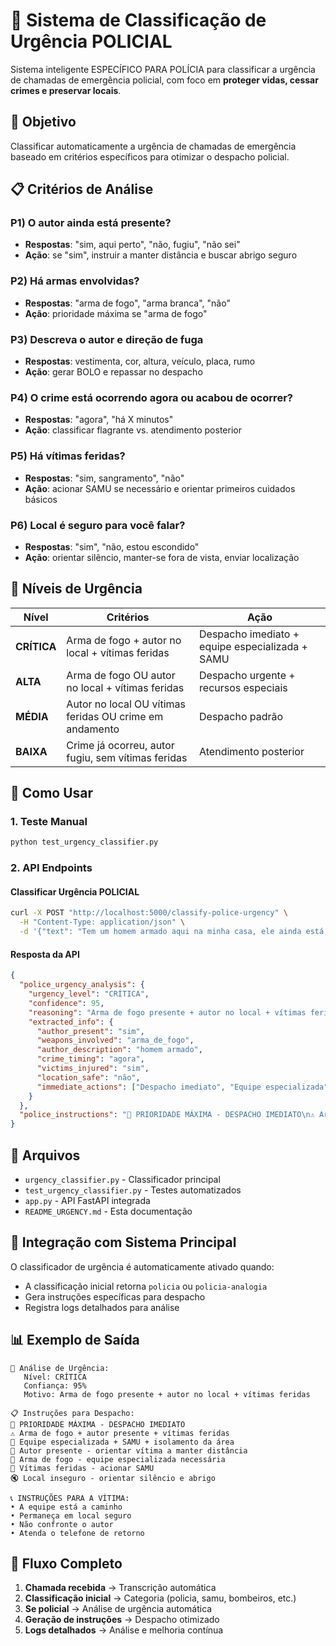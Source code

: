 # 🚨 Sistema de Classificação de Urgência POLICIAL

Sistema inteligente ESPECÍFICO PARA POLÍCIA para classificar a urgência de chamadas de emergência policial, com foco em **proteger vidas, cessar crimes e preservar locais**.

## 🎯 Objetivo

Classificar automaticamente a urgência de chamadas de emergência baseado em critérios específicos para otimizar o despacho policial.

## 📋 Critérios de Análise

### P1) O autor ainda está presente?
- **Respostas**: "sim, aqui perto", "não, fugiu", "não sei"
- **Ação**: se "sim", instruir a manter distância e buscar abrigo seguro

### P2) Há armas envolvidas?
- **Respostas**: "arma de fogo", "arma branca", "não"
- **Ação**: prioridade máxima se "arma de fogo"

### P3) Descreva o autor e direção de fuga
- **Respostas**: vestimenta, cor, altura, veículo, placa, rumo
- **Ação**: gerar BOLO e repassar no despacho

### P4) O crime está ocorrendo agora ou acabou de ocorrer?
- **Respostas**: "agora", "há X minutos"
- **Ação**: classificar flagrante vs. atendimento posterior

### P5) Há vítimas feridas?
- **Respostas**: "sim, sangramento", "não"
- **Ação**: acionar SAMU se necessário e orientar primeiros cuidados básicos

### P6) Local é seguro para você falar?
- **Respostas**: "sim", "não, estou escondido"
- **Ação**: orientar silêncio, manter-se fora de vista, enviar localização

## 🚨 Níveis de Urgência

| Nível | Critérios | Ação |
|-------|-----------|------|
| **CRÍTICA** | Arma de fogo + autor no local + vítimas feridas | Despacho imediato + equipe especializada + SAMU |
| **ALTA** | Arma de fogo OU autor no local + vítimas feridas | Despacho urgente + recursos especiais |
| **MÉDIA** | Autor no local OU vítimas feridas OU crime em andamento | Despacho padrão |
| **BAIXA** | Crime já ocorreu, autor fugiu, sem vítimas feridas | Atendimento posterior |

## 🔧 Como Usar

### 1. Teste Manual
```bash
python test_urgency_classifier.py
```

### 2. API Endpoints

#### Classificar Urgência POLICIAL
```bash
curl -X POST "http://localhost:5000/classify-police-urgency" \
  -H "Content-Type: application/json" \
  -d '{"text": "Tem um homem armado aqui na minha casa, ele ainda está aqui!"}'
```

#### Resposta da API
```json
{
  "police_urgency_analysis": {
    "urgency_level": "CRÍTICA",
    "confidence": 95,
    "reasoning": "Arma de fogo presente + autor no local + vítimas feridas",
    "extracted_info": {
      "author_present": "sim",
      "weapons_involved": "arma_de_fogo",
      "author_description": "homem armado",
      "crime_timing": "agora",
      "victims_injured": "sim",
      "location_safe": "não",
      "immediate_actions": ["Despacho imediato", "Equipe especializada", "SAMU"]
    }
  },
  "police_instructions": "🚨 PRIORIDADE MÁXIMA - DESPACHO IMEDIATO\n⚠️ Arma de fogo + autor presente + vítimas feridas\n🔴 Equipe especializada + SAMU + isolamento da área\n..."
}
```

## 📁 Arquivos

- `urgency_classifier.py` - Classificador principal
- `test_urgency_classifier.py` - Testes automatizados
- `app.py` - API FastAPI integrada
- `README_URGENCY.md` - Esta documentação

## 🚀 Integração com Sistema Principal

O classificador de urgência é automaticamente ativado quando:
- A classificação inicial retorna `policia` ou `policia-analogia`
- Gera instruções específicas para despacho
- Registra logs detalhados para análise

## 📊 Exemplo de Saída

```
🚨 Análise de Urgência:
   Nível: CRÍTICA
   Confiança: 95%
   Motivo: Arma de fogo presente + autor no local + vítimas feridas

📋 Instruções para Despacho:
🚨 PRIORIDADE MÁXIMA - DESPACHO IMEDIATO
⚠️ Arma de fogo + autor presente + vítimas feridas
🔴 Equipe especializada + SAMU + isolamento da área
👤 Autor presente - orientar vítima a manter distância
🔫 Arma de fogo - equipe especializada necessária
🏥 Vítimas feridas - acionar SAMU
🔇 Local inseguro - orientar silêncio e abrigo

📞 INSTRUÇÕES PARA A VÍTIMA:
• A equipe está a caminho
• Permaneça em local seguro
• Não confronte o autor
• Atenda o telefone de retorno
```

## 🔄 Fluxo Completo

1. **Chamada recebida** → Transcrição automática
2. **Classificação inicial** → Categoria (policia, samu, bombeiros, etc.)
3. **Se policial** → Análise de urgência automática
4. **Geração de instruções** → Despacho otimizado
5. **Logs detalhados** → Análise e melhoria contínua
